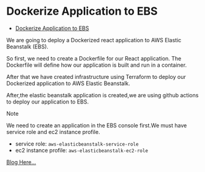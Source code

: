 # Dockerize Application to EBS

<!--toc:start-->

- [Dockerize Application to EBS](#dockerize-application-to-ebs)
<!--toc:end-->

We are going to deploy a Dockerized react application to AWS Elastic Beanstalk (EBS).

So first, we need to create a Dockerfile for our React application. The Dockerfile
will define how our application is built and run in a container.

After that we have created infrastructure using Terraform to deploy our Dockerized
application to AWS Elastic Beanstalk.

After,the elastic beanstalk application is created,we are using github actions to
deploy our application to EBS.

> [!NOTE]
> We need to create an application in the EBS console first.We
> must have service role and ec2 instance profile.
>
> - service role: `aws-elasticbeanstalk-service-role`
> - ec2 instance profile: `aws-elasticbeanstalk-ec2-role`

[Blog Here...](https://dev.to/kodega2016/deploy-a-react-application-to-elastic-beanstalk-using-github-actions-and-provision-with-terraform-45op)
